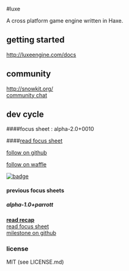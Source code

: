 #luxe 

A cross platform game engine written in Haxe.    

## getting started

http://luxeengine.com/docs

## community

http://snowkit.org/   
[community chat](http://snowkit.org/2014/12/03/alpha-1-0parrott-recap/#communitychat)   

## dev cycle

####focus sheet : alpha-2.0+0010

####[read focus sheet](http://snowkit.org/2015/01/12/luxe-alpha-2-0/)   

[follow on github](https://github.com/underscorediscovery/luxe/milestones/alpha-2.0)   

[follow on waffle](https://waffle.io/underscorediscovery/luxe)   

[![badge](https://badge.waffle.io/underscorediscovery/luxe.svg?label=alpha-2.0&title=active%20focus%20sheet)](https://waffle.io/underscorediscovery/luxe)

#### previous focus sheets

##### alpha-1.0+parrott

**[read recap](http://snowkit.org/2014/12/03/alpha-1-0parrott-recap/)**   
[read focus sheet](http://snowkit.org/2014/10/27/luxe-alpha-1-0/)   
[milestone on github](https://github.com/underscorediscovery/luxe/milestones/alpha-1.0+parrott)   

### license

MIT (see LICENSE.md)
